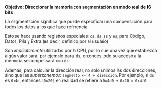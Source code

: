 **Objetivo: Direccionar la memoria con segmentación en modo real de 16 bits**

La segmentación significa que puede especificar una compensación para todos los datos a los que hace referencia.

Esto se hace usando registros especiales: `cs`, `ds`, `ss` y `es`, para Código, Datos, Pila y Extra (es decir, definido por el usuario)

Son *implícitamente* utilizados por la CPU, por lo que una vez que establezca algún valor para, por ejemplo para, `ds`, entonces todo su acceso a la memoria se compensará con `ds`. 

Además, para calcular la dirección real, no solo unimos las dos direcciones, sino que las *superponemos*: `segmento << 4 + dirección`. Por ejemplo, si `ds` es `0x4d`, entonces `[0x20]` en realidad se refiere a `0x4d0 + 0x20 = 0x4f0`
